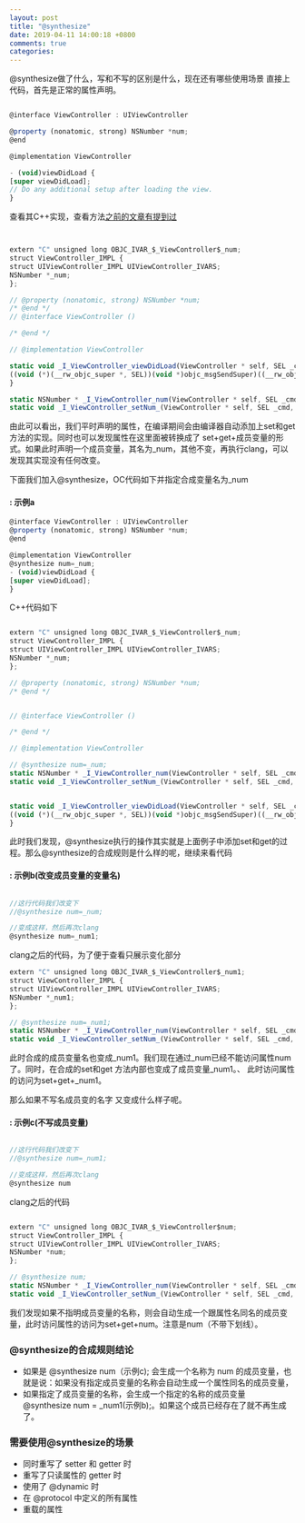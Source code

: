 ```yaml
---
layout: post
title: "@synthesize"
date: 2019-04-11 14:00:18 +0800
comments: true
categories: 
---
```

@synthesize做了什么，写和不写的区别是什么，现在还有哪些使用场景<!--more-->
直接上代码，首先是正常的属性声明。

```javascript

@interface ViewController : UIViewController

@property (nonatomic, strong) NSNumber *num;
@end

@implementation ViewController

- (void)viewDidLoad {
[super viewDidLoad];
// Do any additional setup after loading the view.
}
```
查看其C++实现，查看方法[之前的文章有提到过](http://devyang.space/blog/2019/04/09/self-super/)
```javascript


extern "C" unsigned long OBJC_IVAR_$_ViewController$_num;
struct ViewController_IMPL {
struct UIViewController_IMPL UIViewController_IVARS;
NSNumber *_num;
};

// @property (nonatomic, strong) NSNumber *num;
/* @end */
// @interface ViewController ()

/* @end */

// @implementation ViewController

static void _I_ViewController_viewDidLoad(ViewController * self, SEL _cmd) {
((void (*)(__rw_objc_super *, SEL))(void *)objc_msgSendSuper)((__rw_objc_super){(id)self, (id)class_getSuperclass(objc_getClass("ViewController"))}, sel_registerName("viewDidLoad"));
}

static NSNumber * _I_ViewController_num(ViewController * self, SEL _cmd) { return (*(NSNumber **)((char *)self + OBJC_IVAR_$_ViewController$_num)); }
static void _I_ViewController_setNum_(ViewController * self, SEL _cmd, NSNumber *num) { (*(NSNumber **)((char *)self + OBJC_IVAR_$_ViewController$_num)) = num; }
```
由此可以看出，我们平时声明的属性，在编译期间会由编译器自动添加上set和get方法的实现。同时也可以发现属性在这里面被转换成了
set+get+成员变量的形式。如果此时声明一个成员变量，其名为_num，其他不变，再执行clang，可以发现其实现没有任何改变。

下面我们加入@synthesize，OC代码如下并指定合成变量名为_num
#### : 示例a

```javascript
@interface ViewController : UIViewController
@property (nonatomic, strong) NSNumber *num;
@end

@implementation ViewController
@synthesize num=_num;
- (void)viewDidLoad {
[super viewDidLoad];
}
```
C++代码如下
```javascript

extern "C" unsigned long OBJC_IVAR_$_ViewController$_num;
struct ViewController_IMPL {
struct UIViewController_IMPL UIViewController_IVARS;
NSNumber *_num;
};

// @property (nonatomic, strong) NSNumber *num;
/* @end */


// @interface ViewController ()

/* @end */

// @implementation ViewController

// @synthesize num=_num;
static NSNumber * _I_ViewController_num(ViewController * self, SEL _cmd) { return (*(NSNumber **)((char *)self + OBJC_IVAR_$_ViewController$_num)); }
static void _I_ViewController_setNum_(ViewController * self, SEL _cmd, NSNumber *num) { (*(NSNumber **)((char *)self + OBJC_IVAR_$_ViewController$_num)) = num; }


static void _I_ViewController_viewDidLoad(ViewController * self, SEL _cmd) {
((void (*)(__rw_objc_super *, SEL))(void *)objc_msgSendSuper)((__rw_objc_super){(id)self, (id)class_getSuperclass(objc_getClass("ViewController"))}, sel_registerName("viewDidLoad"));
}
```
此时我们发现，@synthesize执行的操作其实就是上面例子中添加set和get的过程。那么@synthesize的合成规则是什么样的呢，继续来看代码
#### : 示例b(改变成员变量的变量名)

```javascript

//这行代码我们改变下
//@synthesize num=_num;

//变成这样，然后再次clang
@synthesize num=_num1;

```
clang之后的代码，为了便于查看只展示变化部分
```javascript
extern "C" unsigned long OBJC_IVAR_$_ViewController$_num1;
struct ViewController_IMPL {
struct UIViewController_IMPL UIViewController_IVARS;
NSNumber *_num1;
};

// @synthesize num=_num1;
static NSNumber * _I_ViewController_num(ViewController * self, SEL _cmd) { return (*(NSNumber **)((char *)self + OBJC_IVAR_$_ViewController$_num1)); }
static void _I_ViewController_setNum_(ViewController * self, SEL _cmd, NSNumber *num) { (*(NSNumber **)((char *)self + OBJC_IVAR_$_ViewController$_num1)) = num; }

```
此时合成的成员变量名也变成_num1。我们现在通过_num已经不能访问属性num了。同时，在合成的set和get 方法内部也变成了成员变量_num1。、
此时访问属性的访问为set+get+_num1。

那么如果不写名成员变的名字 又变成什么样子呢。
#### : 示例c(不写成员变量)
```javascript

//这行代码我们改变下
//@synthesize num=_num1;

//变成这样，然后再次clang
@synthesize num

```
clang之后的代码
```javascript

extern "C" unsigned long OBJC_IVAR_$_ViewController$num;
struct ViewController_IMPL {
struct UIViewController_IMPL UIViewController_IVARS;
NSNumber *num;
};

// @synthesize num;
static NSNumber * _I_ViewController_num(ViewController * self, SEL _cmd) { return (*(NSNumber **)((char *)self + OBJC_IVAR_$_ViewController$num)); }
static void _I_ViewController_setNum_(ViewController * self, SEL _cmd, NSNumber *num) { (*(NSNumber **)((char *)self + OBJC_IVAR_$_ViewController$num)) = num; }

```
我们发现如果不指明成员变量的名称，则会自动生成一个跟属性名同名的成员变量，此时访问属性的访问为set+get+num。注意是num（不带下划线）。
### @synthesize的合成规则结论
* 如果是 @synthesize num（示例c); 会生成一个名称为 num 的成员变量，也就是说：如果没有指定成员变量的名称会自动生成一个属性同名的成员变量，
* 如果指定了成员变量的名称，会生成一个指定的名称的成员变量 @synthesize num = _num1(示例b);。如果这个成员已经存在了就不再生成了。
### 需要使用@synthesize的场景
* 同时重写了 setter 和 getter 时
* 重写了只读属性的 getter 时
* 使用了 @dynamic 时
* 在 @protocol 中定义的所有属性
* 重载的属性
